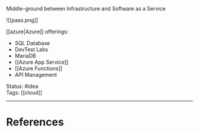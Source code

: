 Middle-ground between Infrastructure and Software as a Service

![[paas.png]]

[[azure|Azure]] offerings: 
- SQL Database
- DevTest Labs
- MariaDB
- [[Azure App Service]]
- [[Azure Functions]]
- API Management

Status: #idea  
Tags: [[cloud]]  

---
# References